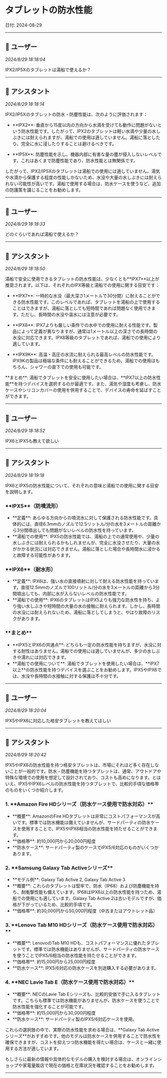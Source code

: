 # タブレットの防水性能

日付: 2024-08-29

---

## 👤 ユーザー
*2024/8/29 18:18:04*

IPX2/IP5Xのタブレットは湯船で使えるか？

---

## 🤖 アシスタント
*2024/8/29 18:18:14*

IPX2/IP5Xのタブレットの防水・防塵性能は、次のように評価されます：

- \*\*IPX2\*\*: 垂直から15度以内の方向から水滴を受けても動作に問題がないという防水性能です。したがって、IPX2のタブレットは軽い水滴や少量の水しぶきには耐えられますが、湯船での使用は適していません。湯船に落としたり、完全に水に浸したりすることは避けるべきです。

- \*\*IP5X\*\*: 防塵性能を示し、機器内部に有害な量の塵が侵入しないレベルです。これはあくまで防塵性能であり、防水性能とは無関係です。

したがって、IPX2/IP5Xのタブレットは湯船での使用には適していません。湯気や水滴から保護する程度の性能しかないため、水没や大量の水しぶきには耐えられない可能性が高いです。湯船で使用する場合は、防水ケースを使うなど、追加の防護策を講じることをお勧めします。

---

## 👤 ユーザー
*2024/8/29 18:18:33*

どのぐらいであれば湯船で使えるか？

---

## 🤖 アシスタント
*2024/8/29 18:18:50*

湯船で安全に使用できるタブレットの防水性能は、少なくとも\*\*IPX7\*\*以上が推奨されます。以下は、それぞれのIPX等級と湯船での使用に関する目安です：

- \*\*IPX7\*\*: 一時的な水没（最大深さ1メートルで30分間）に耐えることができる防水性能です。このレベルであれば、タブレットを湯船の上で使用することはできますが、湯船に落としても短時間であれば問題なく使用できます。ただし、長時間の水没や温水には注意が必要です。

- \*\*IPX8\*\*: IPX7よりも厳しい条件での水中での使用に耐える性能です。製品によって定義が異なりますが、通常は1メートル以上の深さでの長時間の水没に対応できます。IPX8等級のタブレットであれば、湯船での使用により適しています。

- \*\*IPX9K\*\*: 高温・高圧の水流に耐えられる最高レベルの防水性能です。IPX9Kの製品は極端な条件にも耐えることができるため、湯船での使用はもちろん、シャワーの直下での使用も可能です。

\*\*まとめ\*\*: 湯船でタブレットを安全に使用したい場合は、\*\*IPX7以上の防水性能\*\*を持つデバイスを選択するのが最適です。また、湯気や湿度も考慮し、防水ケースやシリコンカバーの使用を併用することで、デバイスの寿命を延ばすことができます。

---

## 👤 ユーザー
*2024/8/29 18:18:52*

IPX6とIPX5も教えて欲しい

---

## 🤖 アシスタント
*2024/8/29 18:19:18*

IPX6とIPX5の防水性能について、それぞれの意味と湯船での使用に関する目安を説明します。

### \*\*IPX5\*\*（防噴流形）
- \*\*定義\*\*: あらゆる方向からの噴流水に対して保護される防水性能です。具体的には、直径6.3mmのノズルで12.5リットル/分の水を3メートルの距離から3分間噴出しても問題がないレベルの防水性を持っています。
- \*\*湯船での使用\*\*: IPX5の防水性能では、湯船の上での通常使用や、少量の水しぶきには耐えられるかもしれませんが、完全に水没させたり、大量の水がかかる状況には対応できません。湯船に落とした場合や長時間水に浸かると故障する可能性があります。

### \*\*IPX6\*\*（耐水形）
- \*\*定義\*\*: IPX6は、強い水の直接噴射に対して耐える防水性能を持っています。直径12.5mmのノズルで100リットル/分の水を3メートルの距離から3分間噴出しても、内部に水が入らないレベルの防水性能です。
- \*\*湯船での使用\*\*: IPX6のタブレットはIPX5よりも強力な防水性を持ち、より強い水しぶきや短時間の大量の水の接触に耐えられます。しかし、長時間の水没には耐えられないため、湯船に落としてしまうと、やはり故障のリスクがあります。

### \*\*まとめ\*\*
- \*\*IPX5とIPX6の共通点\*\*: どちらも一定の防水性能を持ちますが、水没に対する耐性はありません。湯船での使用には適していませんが、多少の水しぶきや濡れには対応できます。
- \*\*湯船での使用について\*\*: 湯船でタブレットを使用したい場合は、\*\*IPX7以上\*\*の防水性能を持つデバイスを選ぶことをお勧めします。IPX5やIPX6では、水没や長時間の水接触に対する保護は不十分です。

---

## 👤 ユーザー
*2024/8/29 18:20:04*

IPX5やIPX6に対応した格安タブレットを教えてほしい

---

## 🤖 アシスタント
*2024/8/29 18:20:42*

IPX5やIPX6の防水性能を持つ格安タブレットは、市場にそれほど多く存在しないことが一般的です。防水・防塵機能を持つタブレットは、通常、アウトドアや特殊な環境での使用を想定して設計されており、コストも高めになります。とはいえ、IPX5やIPX6レベルの防水性能を持つタブレットで、比較的手頃な価格帯のものをいくつか紹介します。

### 1. \*\*Amazon Fire HDシリーズ（防水ケース使用で防水対応）\*\*
   - \*\*概要\*\*: AmazonのFire HDタブレットは非常にコストパフォーマンスが高いです。標準では防水機能は備えていませんが、サードパーティの防水ケースを使用することで、IPX5やIPX6相当の防水性能を持たせることができます。
   - \*\*価格帯\*\*: 約10,000円から20,000円程度
   - \*\*防水ケース\*\*: サードパーティ製のケースでIPX5/6対応のものがいくつかあります。

### 2. \*\*Samsung Galaxy Tab Activeシリーズ\*\*
   - \*\*モデル例\*\*: Galaxy Tab Active 2, Galaxy Tab Active 3
   - \*\*概要\*\*: これらのタブレットは堅牢で、防水（IP68）および防塵機能を持ち、耐衝撃性能も備えています。IP68はIPX6以上の防水性能を持つため、湯船での使用にも適しています。Galaxy Tab Active 2は古いモデルですが、価格が下がっているため、比較的手頃です。
   - \*\*価格帯\*\*: 約30,000円から50,000円程度（中古またはアウトレット品）

### 3. \*\*Lenovo Tab M10 HDシリーズ（防水ケース使用で防水対応）\*\*
   - \*\*概要\*\*: LenovoのTab M10 HDも、コストパフォーマンスに優れたタブレットです。標準では防水機能はありませんが、サードパーティの防水ケースを使うことでIPX5/6相当の防水性能を持たせることができます。
   - \*\*価格帯\*\*: 約15,000円から25,000円程度
   - \*\*防水ケース\*\*: IPX5/6対応の防水ケースを別途購入する必要があります。

### 4. \*\*NEC Lavie Tab E（防水ケース使用で防水対応）\*\*
   - \*\*概要\*\*: NECのLavie Tab Eシリーズも、比較的安価で手に入るタブレットです。こちらも標準では防水機能がありませんが、防水ケースを使うことで防水性能を強化することが可能です。
   - \*\*価格帯\*\*: 約15,000円から30,000円程度
   - \*\*防水ケース\*\*: サードパーティ製のIPX5/6対応ケースを使用。

これらの選択肢の中で、実際の防水性能を求める場合は、\*\*Galaxy Tab Activeシリーズ\*\*がおすすめです。他のモデルは防水ケースを併用することで防水性を確保できますが、コストを抑えつつ防水機能を得たい場合は、ケースと一緒に使用する方法が適しています。

もしさらに最新の情報や具体的なモデルの購入を検討する場合は、オンラインショップや家電量販店で現在の価格と在庫状況を確認することをお勧めします。

---
